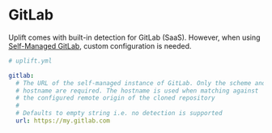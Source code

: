 # GitLab

Uplift comes with built-in detection for GitLab (SaaS). However, when using [Self-Managed GitLab](https://about.gitlab.com/install/), custom configuration is needed.

```yaml linenums="1"
# uplift.yml

gitlab:
  # The URL of the self-managed instance of GitLab. Only the scheme and
  # hostname are required. The hostname is used when matching against
  # the configured remote origin of the cloned repository
  #
  # Defaults to empty string i.e. no detection is supported
  url: https://my.gitlab.com
```
